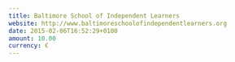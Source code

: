 ```yaml
---
title: Baltimore School of Independent Learners
website: http://www.baltimoreschoolofindependentlearners.org
date: 2015-02-06T16:52:29+0100
amount: 10.00
currency: €
---
```

